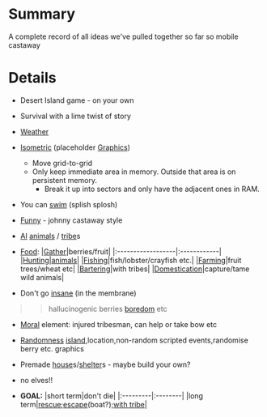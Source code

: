 # Summary #

A complete record of all ideas we've pulled together so far so mobile castaway


# Details #

  * Desert Island game - on your own

  * Survival with a lime twist of story

  * [Weather](Weather.md)

  * [Isometric](Isometric.md) (placeholder [Graphics](Graphics.md))
    * Move grid-to-grid
    * Only keep immediate area in memory. Outside that area is on persistent memory.
      * Break it up into sectors and only have the adjacent ones in RAM.

  * You can [swim](swim.md) (splish splosh)

  * [Funny](Funny.md) - johnny castaway style

  * [AI](AI.md) [animals](animals.md) / [tribe](tribe.md)s

  * [Food](Food.md):
|[Gather](Gather.md)|berries/fruit|
|:------------------|:------------|
|[Hunting](Hunting.md)|[animals](animals.md)|
|[Fishing](Fishing.md)|fish/lobster/crayfish etc.|
|[Farming](Farming.md)|fruit trees/wheat etc|
|[Bartering](Bartering.md)|with tribes|
|[Domestication](Domestication.md)|capture/tame wild animals|

  * Don't go [insane](insane.md) (in the membrane)
> > hallucinogenic berries
> > [boredom](boredom.md) etc

  * [Moral](Moral.md) element: injured tribesman, can help or take bow etc

  * [Randomness](Randomness.md) [island](island.md),location,non-random scripted events,randomise berry etc. graphics

  * Premade [house](house.md)s/[shelter](shelter.md)s - maybe build your own?

  * no elves!!

  * **GOAL:**
|short term|don't die|
|:---------|:--------|
|long term|[rescue](rescue.md);[escape](escape.md)(boat?);[with tribe](live.md)|